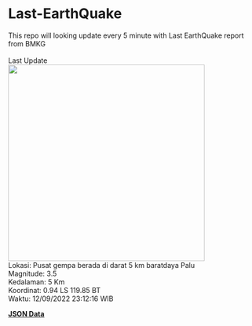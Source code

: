 # Last-EarthQuake
This repo will looking update every 5 minute with Last EarthQuake report from BMKG
<br>
<br>
Last Update
<br>
<img src="https://ews.bmkg.go.id/TEWS/data/20220912231216.mmi.jpg" width="400"/>
<br>
Lokasi: Pusat gempa berada di darat 5 km baratdaya Palu <br>
Magnitude: 3.5 <br>
Kedalaman: 5 Km <br>
Koordinat: 0.94 LS 119.85 BT <br>
Waktu: 12/09/2022 23:12:16 WIB <br>

<a href="./data/data.json">**JSON Data**</a>
